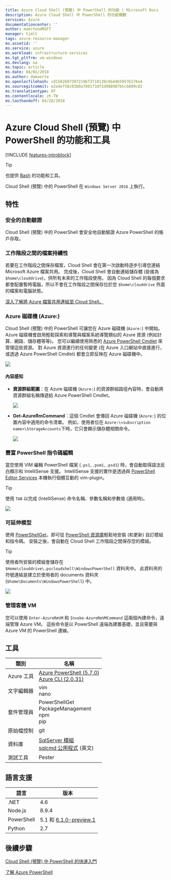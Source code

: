 ```yaml
---
title: Azure Cloud Shell (預覽) 中 PowerShell 的功能 | Microsoft Docs
description: Azure Cloud Shell 中 PowerShell 的功能概觀
services: Azure
documentationcenter: ''
author: maertendMSFT
manager: timlt
tags: azure-resource-manager
ms.assetid: ''
ms.service: azure
ms.workload: infrastructure-services
ms.tgt_pltfrm: vm-windows
ms.devlang: na
ms.topic: article
ms.date: 04/02/2018
ms.author: damaerte
ms.openlocfilehash: cd1582697307219bf3710139c6b44b5957b176e4
ms.sourcegitcommit: e2adef58c03b0a780173df2d988907b5cb809c82
ms.translationtype: HT
ms.contentlocale: zh-TW
ms.lasthandoff: 04/28/2018
---
```

# <a name="features--tools-for-powershell-in-azure-cloud-shell-preview"></a>Azure Cloud Shell (預覽) 中 PowerShell 的功能和工具

[!INCLUDE [features-introblock](../../includes/cloud-shell-features-introblock.md)]

> [!TIP]
> 也提供 [Bash](features.md) 的功能和工具。

Cloud Shell (預覽) 中的 PowerShell 在 `Windows Server 2016` 上執行。

## <a name="features"></a>特性

### <a name="secure-automatic-authentication"></a>安全的自動驗證

Cloud Shell (預覽) 中的 PowerShell 會安全地自動驗證 Azure PowerShell 的帳戶存取。

### <a name="files-persistence-across-sessions"></a>工作階段之間的檔案持續性

若要在工作階段之間保存檔案，Cloud Shell 會在第一次啟動時逐步引導您連結 Microsoft Azure 檔案共用。
完成後，Cloud Shell 會自動連結儲存體 (掛接為 `$home\clouddrive`)，供所有未來的工作階段使用。
因為 Cloud Shell 的每個要求都會配置暫時電腦，所以不會在工作階段之間保存位於您 `$home\clouddrive` 外面的檔案和電腦狀態。

[深入了解將 Azure 檔案共用連結至 Cloud Shell。](persisting-shell-storage-powershell.md)

### <a name="azure-drive-azure"></a>Azure 磁碟機 (Azure:)

Cloud Shell (預覽) 中的 PowerShell 可讓您在 Azure 磁碟機 (`Azure:`) 中開始。
Azure 磁碟機會啟用輕鬆探索和導覽與檔案系統導覽類似的 Azure 資源 (例如計算、網路、儲存體等等)。
您可以繼續使用熟悉的 [Azure PowerShell Cmdlet](https://docs.microsoft.com/powershell/azure) 來管理這些資源。
對 Azure 資源進行的任何變更 (在 Azure 入口網站中直接進行，或透過 Azure PowerShell Cmdlet) 都會立即反映在 Azure 磁碟機中。

![](media/features-powershell/azure-drive.png)

#### <a name="contextual-awareness"></a>內容感知
- **資源群組範圍**：在 Azure 磁碟機 (`Azure:`) 的資源群組路徑內容時，會自動將資源群組名稱傳遞給 Azure PowerShell Cmdlet。

    ![](media/features-powershell/resource-group-autocomplete.png)

- **Get-AzureRmCommand**：這個 Cmdlet 會傳回 Azure 磁碟機 (`Azure:`) 的位置內容中適用的命令清單。 例如，使用者位在 `Azure:\<subscription name>\StorageAccounts`下時，它只會顯示儲存體相關命令。

    ![](media/features-powershell/get-azurermcommand.png)

### <a name="rich-powershell-script-editing"></a>豐富 PowerShell 指令碼編輯

當您使用 VIM 編輯 PowerShell 檔案 (`.ps1,.psm1,.psd1`) 時，會自動取得語法反白顯示和 IntelliSense 支援。
IntelliSense 支援的實作是透過與 [PowerShell Editor Services](https://github.com/PowerShell/PowerShellEditorServices) 本機執行個體互動的 vim-plugin。

> [!TIP]
> 使用 `TAB` 以完成 (IntelliSense) 命令名稱、參數名稱和參數值 (適用時)。

![](media/features-powershell/powershell-editing-vim.png)

### <a name="extensible-model"></a>可延伸模型

使用 [PowerShellGet](https://docs.microsoft.com/powershell/module/powershellget)，即可從 [PowerShell 資源庫](https://www.powershellgallery.com)輕鬆地安裝 (和更新) 自訂模組和指令碼。
安裝之後，會自動在 Cloud Shell 工作階段之間保存您的模組。

> [!TIP]
> 使用者所安裝的模組會儲存在 `$Home\clouddrive\.pscloudshell\WindowsPowerShell` 資料夾中。 此資料夾的符號連結是建立於使用者的 documents 資料夾 (`$home\Documents\WindowsPowerShell`) 中。

![](media/features-powershell/powershellget-module.png)

### <a name="management-of-guest-vms"></a>管理客體 VM

您可以使用 `Enter-AzureRmVM` 和 `Invoke-AzureRmVMCommand` 這兩個內建命令，遠端管理 Azure VM。
這些命令是以 PowerShell 遠端為建置基礎，並且需要與 Azure VM 的 PowerShell 連線。

## <a name="tools"></a>工具

|**類別**    |**名稱**                                 |
|----------------|-----------------------------------------|
|Azure 工具     |[Azure PowerShell (5.7.0)](https://docs.microsoft.com/powershell/azure/overview)<br> [Azure CLI (2.0.31)](https://docs.microsoft.com/cli/azure)|
|文字編輯器    |vim<br> nano                             |
|套件管理員 |PowerShellGet<br> PackageManagement<br> npm<br> pip |
|原始檔控制  |git                                      |
|資料庫       |[SqlServer 模組](https://www.powershellgallery.com/packages/SqlServer)<br> [sqlcmd 公用程式](https://docs.microsoft.com/sql/tools/sqlcmd-utility) \(英文\)      |
|測試工具      |Pester                                   |

## <a name="language-support"></a>語言支援

|**語言**|**版本**|
|------------|-----------|
|.NET        |4.6        |
|Node.js     |8.9.4       |
|PowerShell  |5.1 和 [6.1.0-preview.1](https://github.com/PowerShell/powershell/releases)       |
|Python      |2.7        |

## <a name="next-steps"></a>後續步驟

[Cloud Shell (預覽) 中 PowerShell 的快速入門](quickstart-powershell.md)

[了解 Azure PowerShell](https://docs.microsoft.com/powershell/azure/)
